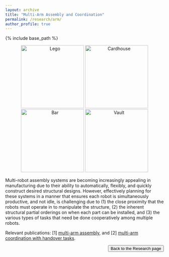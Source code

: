 ```yaml
---
layout: archive
title: "Multi-Arm Assembly and Coordination"
permalink: /research/arm/
author_profile: true
---
```


{% include base_path %}

<p style="text-align:center;">
    <img src="https://jiaoyangli.me/images/lego-2x.gif" width="200pt" alt="Lego"/>
    <img src="https://jiaoyangli.me/images/carhouse-2x.gif" width="200pt" alt="Cardhouse"/>
    <img src="https://jiaoyangli.me/images/bar.gif" width="200pt" alt="Bar"/>
    <img src="https://jiaoyangli.me/images/vault-2x.gif" width="200pt" alt="Vault"/>
</p>

Multi-robot assembly systems are becoming increasingly appealing in manufacturing 
due to their ability to automatically, flexibly, and quickly construct desired structural designs. 
However, effectively planning for these systems in a manner 
that ensures each robot is simultaneously productive, and not idle, is challenging due to 
(1) the close proximity that the robots must operate in to manipulate the structure, 
(2) the inherent structural partial orderings on when each part can be installed, and
(3) the various types of tasks that need be done cooperatively among multiple robots.


Relevant publications: 
[1] [multi-arm assembly](https://arxiv.org/abs/2203.02475 "Preprint 2022 2019"), and
[2] [multi-arm coordination with handover tasks](https://jiaoyangli.me/publications/ZhangCASE22).

<div style="float: right;">
    <button onclick="location.href='https://jiaoyangli.me/research/'" type="button">Back to the Research page</button>
</div>